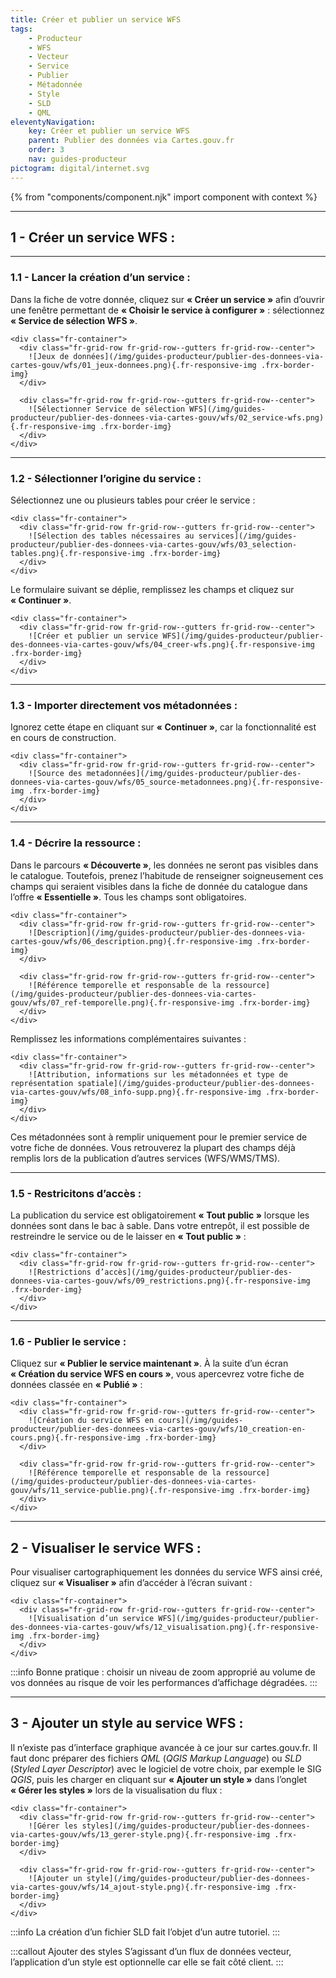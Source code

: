 ```yaml
---
title: Créer et publier un service WFS
tags:
    - Producteur
    - WFS
    - Vecteur
    - Service
    - Publier
    - Métadonnée
    - Style
    - SLD
    - QML
eleventyNavigation:
    key: Créer et publier un service WFS
    parent: Publier des données via Cartes.gouv.fr
    order: 3
    nav: guides-producteur
pictogram: digital/internet.svg
---
```


{% from "components/component.njk" import component with context %}

---

## 1 - Créer un service WFS :

---

### 1.1 - Lancer la création d’un service :

Dans la fiche de votre donnée, cliquez sur **« Créer un service »** afin d’ouvrir une fenêtre permettant de **« Choisir le service à configurer »** : sélectionnez **« Service de sélection WFS »**.

    <div class="fr-container">
      <div class="fr-grid-row fr-grid-row--gutters fr-grid-row--center">
        ![Jeux de données](/img/guides-producteur/publier-des-donnees-via-cartes-gouv/wfs/01_jeux-donnees.png){.fr-responsive-img .frx-border-img}
      </div>

      <div class="fr-grid-row fr-grid-row--gutters fr-grid-row--center">
        ![Sélectionner Service de sélection WFS](/img/guides-producteur/publier-des-donnees-via-cartes-gouv/wfs/02_service-wfs.png){.fr-responsive-img .frx-border-img}
      </div>
    </div>

---

### 1.2 - Sélectionner l’origine du service :

Sélectionnez une ou plusieurs tables pour créer le service :

    <div class="fr-container">
      <div class="fr-grid-row fr-grid-row--gutters fr-grid-row--center">
        ![Sélection des tables nécessaires au services](/img/guides-producteur/publier-des-donnees-via-cartes-gouv/wfs/03_selection-tables.png){.fr-responsive-img .frx-border-img}
      </div>
    </div>

Le formulaire suivant se déplie, remplissez les champs et cliquez sur **« Continuer »**.

    <div class="fr-container">
      <div class="fr-grid-row fr-grid-row--gutters fr-grid-row--center">
        ![Créer et publier un service WFS](/img/guides-producteur/publier-des-donnees-via-cartes-gouv/wfs/04_creer-wfs.png){.fr-responsive-img .frx-border-img}
      </div>
    </div>

---

### 1.3 - Importer directement vos métadonnées :

Ignorez cette étape en cliquant sur **« Continuer »**, car la fonctionnalité est en cours de construction.

    <div class="fr-container">
      <div class="fr-grid-row fr-grid-row--gutters fr-grid-row--center">
        ![Source des metadonnées](/img/guides-producteur/publier-des-donnees-via-cartes-gouv/wfs/05_source-metadonnees.png){.fr-responsive-img .frx-border-img}
      </div>
    </div>

---

### 1.4 - Décrire la ressource :

Dans le parcours **« Découverte »**, les données ne seront pas visibles dans le catalogue. Toutefois, prenez l’habitude de renseigner soigneusement ces champs qui seraient visibles dans la fiche de donnée du catalogue dans l’offre **« Essentielle »**. Tous les champs sont obligatoires.

    <div class="fr-container">
      <div class="fr-grid-row fr-grid-row--gutters fr-grid-row--center">
        ![Description](/img/guides-producteur/publier-des-donnees-via-cartes-gouv/wfs/06_description.png){.fr-responsive-img .frx-border-img}
      </div>

      <div class="fr-grid-row fr-grid-row--gutters fr-grid-row--center">
        ![Référence temporelle et responsable de la ressource](/img/guides-producteur/publier-des-donnees-via-cartes-gouv/wfs/07_ref-temporelle.png){.fr-responsive-img .frx-border-img}
      </div>
    </div>

Remplissez les informations complémentaires suivantes :

    <div class="fr-container">
      <div class="fr-grid-row fr-grid-row--gutters fr-grid-row--center">
        ![Attribution, informations sur les métadonnées et type de représentation spatiale](/img/guides-producteur/publier-des-donnees-via-cartes-gouv/wfs/08_info-supp.png){.fr-responsive-img .frx-border-img}
      </div>
    </div>

Ces métadonnées sont à remplir uniquement pour le premier service de votre fiche de données. Vous retrouverez la plupart des champs déjà remplis lors de la publication d’autres services (WFS/WMS/TMS).

---

### 1.5 - Restricitons d’accès :

La publication du service est obligatoirement **« Tout public »** lorsque les données sont dans le bac à sable. Dans votre entrepôt, il est possible de restreindre le service ou de le laisser en **« Tout public »** :

    <div class="fr-container">
      <div class="fr-grid-row fr-grid-row--gutters fr-grid-row--center">
        ![Restrictions d’accès](/img/guides-producteur/publier-des-donnees-via-cartes-gouv/wfs/09_restrictions.png){.fr-responsive-img .frx-border-img}
      </div>
    </div>

---

### 1.6 - Publier le service :

Cliquez sur **« Publier le service maintenant »**. À la suite d’un écran **« Création du service WFS en cours »**, vous apercevrez votre fiche de données classée en **« Publié »** :

    <div class="fr-container">
      <div class="fr-grid-row fr-grid-row--gutters fr-grid-row--center">
        ![Création du service WFS en cours](/img/guides-producteur/publier-des-donnees-via-cartes-gouv/wfs/10_creation-en-cours.png){.fr-responsive-img .frx-border-img}
      </div>

      <div class="fr-grid-row fr-grid-row--gutters fr-grid-row--center">
        ![Référence temporelle et responsable de la ressource](/img/guides-producteur/publier-des-donnees-via-cartes-gouv/wfs/11_service-publie.png){.fr-responsive-img .frx-border-img}
      </div>
    </div>

---

## 2 - Visualiser le service WFS :

Pour visualiser cartographiquement les données du service WFS ainsi créé, cliquez sur **« Visualiser »** afin d’accéder à l’écran suivant :

    <div class="fr-container">
      <div class="fr-grid-row fr-grid-row--gutters fr-grid-row--center">
        ![Visualisation d’un service WFS](/img/guides-producteur/publier-des-donnees-via-cartes-gouv/wfs/12_visualisation.png){.fr-responsive-img .frx-border-img}
      </div>
    </div>

:::info
Bonne pratique : choisir un niveau de zoom approprié au volume de vos données au risque de voir les performances d’affichage dégradées.
:::

---

## 3 - Ajouter un style au service WFS :

Il n’existe pas d’interface graphique avancée à ce jour sur cartes.gouv.fr. Il faut donc préparer des fichiers _QML_ (_QGIS Markup Language_) ou _SLD_ (_Styled Layer Descriptor_) avec le logiciel de votre choix, par exemple le SIG _QGIS_, puis les charger en cliquant sur **« Ajouter un style »** dans l’onglet **« Gérer les styles »** lors de la visualisation du flux :

    <div class="fr-container">
      <div class="fr-grid-row fr-grid-row--gutters fr-grid-row--center">
        ![Gérer les styles](/img/guides-producteur/publier-des-donnees-via-cartes-gouv/wfs/13_gerer-style.png){.fr-responsive-img .frx-border-img}
      </div>

      <div class="fr-grid-row fr-grid-row--gutters fr-grid-row--center">
        ![Ajouter un style](/img/guides-producteur/publier-des-donnees-via-cartes-gouv/wfs/14_ajout-style.png){.fr-responsive-img .frx-border-img}
      </div>
    </div>

:::info
La création d’un fichier SLD fait l’objet d’un autre tutoriel.
:::

:::callout Ajouter des styles
S’agissant d’un flux de données vecteur, l’application d’un style est optionnelle car elle se fait côté client.
:::
